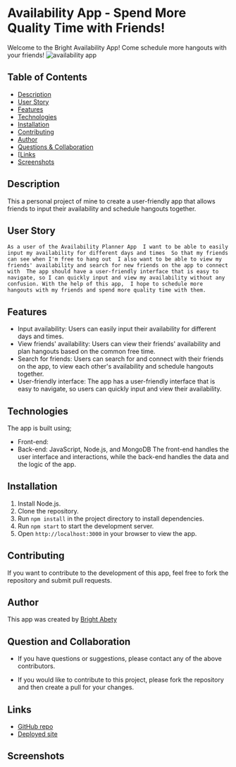 # Availability App - Spend More Quality Time with Friends!
Welcome to the Bright Availability App! Come schedule more hangouts with your friends!
![availability app](https://user-images.githubusercontent.com/113262558/229004801-65821d09-808d-4b4c-b5d8-815126902040.png)


## Table of Contents

- [Description](#description)
- [User Story](#userstory)
- [Features](#features)
- [Technologies](#technologies)
- [Installation](#installation)
- [Contributing](#contributinh)
- [Author](#authors)
- [Questions & Collaboration](#questions&collaboration)
- [[Links](#links)
- [Screenshots](#screenshots)

## Description
This a personal project of mine to create a user-friendly app that allows friends to input their availability and schedule hangouts together.

## User Story
`As a user of the Availability Planner App 
I want to be able to easily input my availability for different days and times 
So that my friends can see when I'm free to hang out 
I also want to be able to view my friends' availability and search for new friends on the app to connect with 
The app should have a user-friendly interface that is easy to navigate, so I can quickly input and view my availability without any confusion. With the help of this app, 
I hope to schedule more hangouts with my friends and spend more quality time with them. `

## Features

- Input availability: Users can easily input their availability for different days and times.
- View friends' availability: Users can view their friends' availability and plan hangouts based on the common free time.
- Search for friends: Users can search for and connect with their friends on the app, to view each other's availability and schedule hangouts together.
- User-friendly interface: The app has a user-friendly interface that is easy to navigate, so users can quickly input and view their availability.

## Technologies

The app is built using;
- Front-end: 
- Back-end: JavaScript, Node.js, and MongoDB
The front-end handles the user interface and interactions, while the back-end handles the data and the logic of the app.

## Installation

1. Install Node.js.
2. Clone the repository.
3. Run `npm install` in the project directory to install dependencies.
4. Run `npm start` to start the development server.
5. Open `http://localhost:3000` in your browser to view the app.

## Contributing

If you want to contribute to the development of this app, feel free to fork the repository and submit pull requests.

## Author

This app was created by [Bright Abety](https://github.com/kagebright)

## Question and Collaboration
- If you have questions or suggestions, please contact any of the above contributors.

- If you would like to contribute to this project, please fork the repository and then create a pull for your changes.

## Links

- [GitHub repo](https://github.com/kagebright/Availability-app)
- [Deployed site]()

## Screenshots

